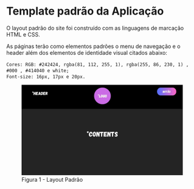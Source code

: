 # Template padrão da Aplicação

O layout padrão do site foi construído com as linguagens de marcação HTML e CSS.

As páginas terão como elementos padrões o menu de navegação e o header além dos elementos de identidade visual citados abaixo:

    Cores: RGB: #242424, rgba(81, 112, 255, 1), rgba(255, 86, 230, 1) , #000 , #414040 e white;
    Font-size: 16px, 17px e 20px.

<figure> 
  <img src="/documentos/img/layoutP.jpg"
    <figcaption>Figura 1 - Layout Padrão</figcaption>
</figure> 
